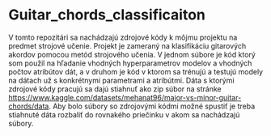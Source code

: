 # Guitar_chords_classificaiton

V tomto repozitári sa nachádzajú zdrojové kódy k môjmu projektu na predmet strojové učenie. Projekt je zameraný na klasifikáciu gitarových akordov pomocou metód strojového učenia. V jednom súbore je kód ktorý som použil na hľadanie vhodných hyperparametrov modelov a vhodných počtov atribútov dát, a v druhom je kód v ktorom sa trénujú a testujú modely na dátach už s konkrétnymi parametrami a atribútmi. Dáta s ktorými zdrojové kódy pracujú sa dajú stiahnuť ako zip súbor na stránke https://www.kaggle.com/datasets/mehanat96/major-vs-minor-guitar-chords/data. Aby bolo súbory so zdrojovými kódmi možné spustiť je treba stiahnuté dáta rozbaliť do rovnakého priečinku v akom sa nachádzajú súbory.
